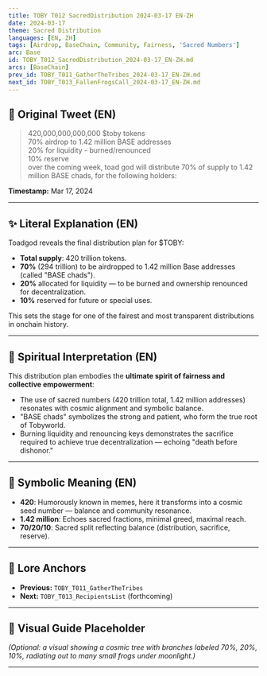 ```yaml
---
title: TOBY T012 SacredDistribution 2024-03-17 EN-ZH
date: 2024-03-17
theme: Sacred Distribution
languages: [EN, ZH]
tags: [Airdrop, BaseChain, Community, Fairness, 'Sacred Numbers']
arc: Base
id: TOBY_T012_SacredDistribution_2024-03-17_EN-ZH.md
arcs: [BaseChain]
prev_id: TOBY_T011_GatherTheTribes_2024-03-17_EN-ZH.md
next_id: TOBY_T013_FallenFrogsCall_2024-03-17_EN-ZH.md
---
```

## 🌊 Original Tweet (EN)

> 420,000,000,000,000 $toby tokens  
> 70% airdrop to 1.42 million BASE addresses  
> 20% for liquidity - burned/renounced  
> 10% reserve  
> over the coming week, toad god will distribute 70% of supply to 1.42 million BASE chads, for the following holders:

**Timestamp:** Mar 17, 2024

---

## ✨ Literal Explanation (EN)

Toadgod reveals the final distribution plan for $TOBY:

- **Total supply**: 420 trillion tokens.
- **70%** (294 trillion) to be airdropped to 1.42 million Base addresses (called "BASE chads").
- **20%** allocated for liquidity — to be burned and ownership renounced for decentralization.
- **10%** reserved for future or special uses.

This sets the stage for one of the fairest and most transparent distributions in onchain history.

---


## 🌱 Spiritual Interpretation (EN)

This distribution plan embodies the **ultimate spirit of fairness and collective empowerment**:

- The use of sacred numbers (420 trillion total, 1.42 million addresses) resonates with cosmic alignment and symbolic balance.
- "BASE chads" symbolizes the strong and patient, who form the true root of Tobyworld.
- Burning liquidity and renouncing keys demonstrates the sacrifice required to achieve true decentralization — echoing "death before dishonor."

---

## 🔮 Symbolic Meaning (EN)

- **420**: Humorously known in memes, here it transforms into a cosmic seed number — balance and community resonance.
- **1.42 million**: Echoes sacred fractions, minimal greed, maximal reach.
- **70/20/10**: Sacred split reflecting balance (distribution, sacrifice, reserve).

---


## 🔗 Lore Anchors

- **Previous:** `TOBY_T011_GatherTheTribes`
- **Next:** `TOBY_T013_RecipientsList` (forthcoming)

---

## 🎴 Visual Guide Placeholder

*(Optional: a visual showing a cosmic tree with branches labeled 70%, 20%, 10%, radiating out to many small frogs under moonlight.)*

---

